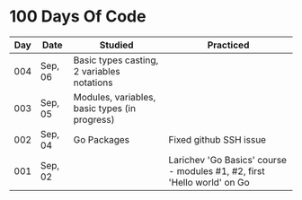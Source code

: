 # 100 Days Of Code

| Day | Date | Studied | Practiced |
| --- | --- | --- | --- |
| 004 | Sep, 06 | Basic types casting, 2 variables notations |  |
| 003 | Sep, 05 | Modules, variables, basic types (in progress) |  |
| 002 | Sep, 04 | Go Packages | Fixed github SSH issue |
| 001 | Sep, 02 |  | Larichev 'Go Basics' course - modules #1, #2, first 'Hello world' on Go |
